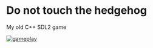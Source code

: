 # Do not touch the hedgehog
My old C++ SDL2 game

[![gameplay](https://www.youtube.com/watch?v=maAwaOp8A-U/0.jpg)](https://www.youtube.com/watch?v=maAwaOp8A-U)